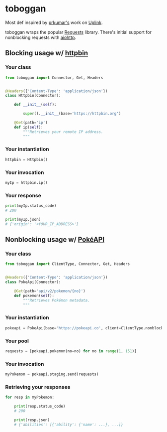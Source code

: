 # toboggan

Most def inspired by [prkumar's](https://github.com/prkumar) work on [Uplink](https://github.com/prkumar/uplink).

toboggan wraps the popular [Requests](https://github.com/psf/requests) library.  There's initial support for nonblocking requests with [aiohttp](https://github.com/aio-libs/aiohttp).

## Blocking usage w/ [httpbin](https://github.com/postmanlabs/httpbin)

### Your class

``` python
from toboggan import Connector, Get, Headers


@Headers({'Content-Type': 'application/json'})
class Httpbin(Connector):

	def __init__(self):

		super().__init__(base='https://httpbin.org')

	@Get(path='ip')
	def ip(self):
		"""Retrieves your remote IP address.
		"""
```

### Your instantiation

``` python
httpbin = Httpbin()
```

### Your invocation

``` python
myIp = httpbin.ip()
```

### Your response

``` python
print(myIp.status_code)
# 200

print(myIp.json)
# {'origin': '<YOUR_IP_ADDRESS>'}
```

## Nonblocking usage w/ [PokéAPI](https://pokeapi.co/)

### Your class

``` python
from toboggan import ClientType, Connector, Get, Headers


@Headers({'Content-Type': 'application/json'})
class PokeApi(Connector):

	@Get(path='api/v2/pokemon/{no}')
	def pokemon(self):
		"""Retrieves Pokémon metadata.
		"""
```

### Your instantiation

``` python
pokeapi = PokeApi(base='https://pokeapi.co', client=ClientType.nonblock)
```

### Your pool

``` python
requests = [pokeapi.pokemon(no=no) for no in range(1, 151)]
```

### Your invocation

``` python
myPokemon = pokeapi.staging.send(requests)
```

### Retrieving your responses

``` python
for resp in myPokemon:

	print(resp.status_code)
	# 200

	print(resp.json)
	# {'abilities': [{'ability': {'name': ...}, ...]}
```